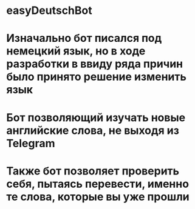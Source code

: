 # easyDeutschBot
# Изначально бот писался под немецкий язык, но в ходе разработки в ввиду ряда причин было принято решение изменить язык
# Бот позволяющий изучать новые английские слова, не выходя из Telegram
# Также бот позволяет проверить себя, пытаясь перевести, именно те слова, которые вы уже прошли
